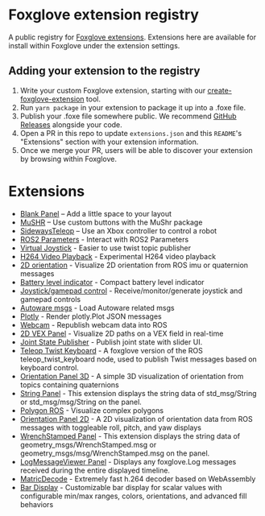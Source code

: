 # Foxglove extension registry

A public registry for [Foxglove extensions](https://docs.foxglove.dev/docs/visualization/extensions/introduction/). Extensions here are available for install within
Foxglove under the extension settings.

## Adding your extension to the registry

1. Write your custom Foxglove extension, starting with our [create-foxglove-extension](https://github.com/foxglove/create-foxglove-extension) tool.
1. Run `yarn package` in your extension to package it up into a .foxe file.
1. Publish your .foxe file somewhere public. We recommend [GitHub Releases](https://docs.github.com/en/repositories/releasing-projects-on-github/managing-releases-in-a-repository) alongside your code.
1. Open a PR in this repo to update `extensions.json` and this `README`'s "Extensions" section with your extension information.
1. Once we merge your PR, users will be able to discover your extension by browsing within Foxglove.

# Extensions

- [Blank Panel](https://github.com/foxglove/blank-panel-extension) – Add a little space to your layout
- [MuSHR](https://github.com/mcdoerr/foxglove-mushr-extension) – Use custom buttons with the MuShr package
- [SidewaysTeleop](https://github.com/rscova/foxglove-sideways-teleop-extension) – Use an Xbox controller to control a robot
- [ROS2 Parameters](https://github.com/danclapp4/ros2-parameter-extension) - Interact with ROS2 Parameters
- [Virtual Joystick](https://github.com/yulong88888/foxglove-nipple) - Easier to use twist topic publisher
- [H264 Video Playback](https://github.com/codewithpassion/foxglove-studio-h264-extension) - Experimental H264 video playback
- [2D orientation](https://github.com/CourchesneA/foxglove-orientation-panel) - Visualize 2D orientation from ROS imu or quaternion messages
- [Battery level indicator](https://github.com/Lynxdrone/foxglove-battery-extension) - Compact battery level indicator
- [Joystick/gamepad control](https://github.com/joshnewans/foxglove-joystick) - Receive/monitor/generate joystick and gamepad controls
- [Autoware msgs](https://github.com/kminoda/AutowareFoxgloveConverter) - Load Autoware related msgs
- [Plotly](https://github.com/MetaverseIndustries/plotly-panel) - Render plotly.Plot JSON messages
- [Webcam](https://github.com/joshnewans/foxglove-webcam) - Republish webcam data into ROS
- [2D VEX Panel](https://github.com/Daniel-Alp/foxglove-vex-2d-panel) - Visualize 2D paths on a VEX field in real-time
- [Joint State Publisher](https://github.com/rogy-ken/foxglove-joint-state-publisher) - Publish joint state with slider UI.
- [Teleop Twist Keyboard](https://github.com/usedhondacivic/foxglove-teleop-twist-keyboard) - A foxglove version of the ROS teleop_twist_keyboard node, used to publish Twist messages based on keyboard control.
- [Orientation Panel 3D](https://github.com/peek-robotics/foxglove-orientation-panel-3d) - A simple 3D visualization of orientation from topics containing quaternions
- [String Panel](https://github.com/Ry0/foxglove-string-panel) - This extension displays the string data of std_msg/String or std_msg/msg/String on the panel.
- [Polygon ROS](https://github.com/fireflyautomatix/foxglove-polygon-ros) - Visualize complex polygons
- [Orientation Panel 2D](https://github.com/peek-robotics/foxglove-orientation-panel-2d) - A 2D visualization of orientation data from ROS messages with toggleable roll, pitch, and yaw displays
- [WrenchStamped Panel](https://github.com/Ry0/foxglove-wrench-stamped-panel) - This extension displays the string data of geometry_msgs/WrenchStamped.msg or geometry_msgs/msg/WrenchStamped.msg on the panel.
- [LogMessageViewer Panel](https://github.com/flypyka/foxglove-extensions) - Displays any foxglove.Log messages received during the entire displayed timeline.
- [MatricDecode](https://github.com/MaticianInc/MatricDecode) - Extremely fast h.264 decoder based on WebAssembly
- [Bar Display](https://github.com/laszloturanyi/foxglove-bar-display-extension) - Customizable bar display for scalar values with configurable min/max ranges, colors, orientations, and advanced fill behaviors

